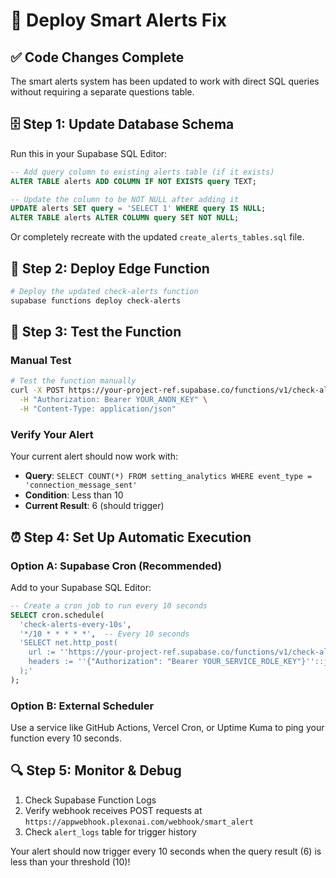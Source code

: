 # 🚨 Deploy Smart Alerts Fix

## ✅ Code Changes Complete
The smart alerts system has been updated to work with direct SQL queries without requiring a separate questions table.

## 🗄️ Step 1: Update Database Schema

Run this in your Supabase SQL Editor:

```sql
-- Add query column to existing alerts table (if it exists)
ALTER TABLE alerts ADD COLUMN IF NOT EXISTS query TEXT;

-- Update the column to be NOT NULL after adding it
UPDATE alerts SET query = 'SELECT 1' WHERE query IS NULL;
ALTER TABLE alerts ALTER COLUMN query SET NOT NULL;
```

Or completely recreate with the updated `create_alerts_tables.sql` file.

## 🚀 Step 2: Deploy Edge Function

```bash
# Deploy the updated check-alerts function
supabase functions deploy check-alerts
```

## 🧪 Step 3: Test the Function

### Manual Test
```bash
# Test the function manually
curl -X POST https://your-project-ref.supabase.co/functions/v1/check-alerts \
  -H "Authorization: Bearer YOUR_ANON_KEY" \
  -H "Content-Type: application/json"
```

### Verify Your Alert
Your current alert should now work with:
- **Query**: `SELECT COUNT(*) FROM setting_analytics WHERE event_type = 'connection_message_sent'`
- **Condition**: Less than 10
- **Current Result**: 6 (should trigger)

## ⏰ Step 4: Set Up Automatic Execution

### Option A: Supabase Cron (Recommended)
Add to your Supabase SQL Editor:

```sql
-- Create a cron job to run every 10 seconds
SELECT cron.schedule(
  'check-alerts-every-10s',
  '*/10 * * * * *',  -- Every 10 seconds
  'SELECT net.http_post(
    url := ''https://your-project-ref.supabase.co/functions/v1/check-alerts'',
    headers := ''{"Authorization": "Bearer YOUR_SERVICE_ROLE_KEY"}''::jsonb
  );'
);
```

### Option B: External Scheduler
Use a service like GitHub Actions, Vercel Cron, or Uptime Kuma to ping your function every 10 seconds.

## 🔍 Step 5: Monitor & Debug

1. Check Supabase Function Logs
2. Verify webhook receives POST requests at `https://appwebhook.plexonai.com/webhook/smart_alert`
3. Check `alert_logs` table for trigger history

Your alert should now trigger every 10 seconds when the query result (6) is less than your threshold (10)!